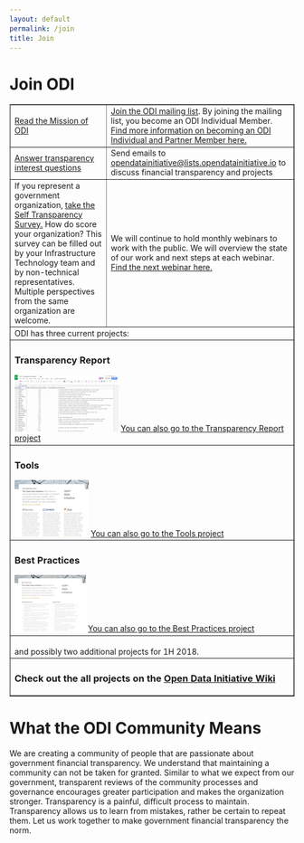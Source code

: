 ```yaml
---
layout: default
permalink: /join
title: Join
---
```


# Join ODI

<table border="1" cellpadding="10">
  <tr>
    <td><a href="/learn">Read the Mission of ODI</a>
    </td>
    <td><a href="https://lists.opendatainitiative.io/mailman/listinfo/opendatainitiative">Join the ODI mailing list</a>. By joining the mailing list, you become an ODI Individual Member. <a href="/participation#membership">Find more information on becoming an ODI Individual and Partner Member here.</a>
    </td>
  </tr>
  <tr>
    <td><a href="https://www.surveymonkey.com/r/L9HS2S8">Answer transparency interest questions</a>
    </td>
    <td>Send emails to <a href="mailto:opendatainitiative@lists.opendatainitiative.io">opendatainitiative@lists.opendatainitiative.io</a> to discuss financial transparency and projects
    </td>
  </tr> 
  <tr>
    <td>If you represent a government organization, <a href="https://www.surveymonkey.com/r/LSJSQLK">take the Self Transparency Survey.</a> How do score your organization? This survey can be filled out by your Infrastructure Technology team and by non-technical representatives. Multiple perspectives from the same organization are welcome.
    </td>
    <td>We will continue to hold monthly webinars to work with the public. We will overview the state of our work and next steps at each webinar. <a href="/events">Find the next webinar here.</a>
    </td>
  </tr>
  <tr>
    <td colspan="2">ODI has three current projects:
    </td>
  </tr>
  <tr> 
      <td colspan="2"><h3>Transparency Report</h3>
        <a href="https://docs.google.com/spreadsheets/d/1xUCq0jGeQjpt2noZF7d28wEglzHBIFxemSs3eBZTyiw/edit?usp=sharing"><img src="/assets/img/transparency_report_icon.png" alt="ODI Transparency Report"></a>
        <a href="http://wiki.opendatainitiative.io/Projects/Transparency_Report">You can also go to the Transparency Report project</a>
     </td>
   </tr>
   <tr>
      <td colspan="2">
        <h3>Tools</h3>
        <a href="/assets/doc/ODI_Recommended_Tools.pdf"><img src="/assets/img/tools_icon.png" alt="Get ODI Recommeded Tools"></a>
        <a href="http://wiki.opendatainitiative.io/Projects/Tools">You can also go to the Tools project</a>
     </td>
   </tr>
   <tr>   
      <td colspan="2">
        <h3>Best Practices</h3>
        <a href="/assets/doc/ODI-Best-Practices.pdf"><img src="/assets/img/practices_icon.png" alt="ODI Best Practices"></a>
        <a href="http://wiki.opendatainitiative.io/Projects/Best_Practices">You can also go to the Best Practices project</a>
     </td>
   </tr>
   <tr>  
     <td colspan="2">
        <br>
        and possibly two additional projects for 1H 2018. <br>
     </td>
  </tr>
  <tr>
    <td colspan="2">
      <h3>Check out the all projects on the <a href="http://wiki.opendatainitiative.io/Main_Page#Join_to_work_on_Projects">Open Data Initiative Wiki</a></h3>
    </td>
  </tr>
</table>

# What the ODI Community Means
We are creating a community of people that are passionate about government financial transparency. We understand that maintaining a community can not be taken for granted. Similar to what we expect from our government, transparent reviews of the community processes and governance encourages greater participation and makes the organization stronger. Transparency is a painful, difficult process to maintain. Transparency allows us to learn from mistakes, rather be certain to repeat them. Let us work together to make government financial transparency the norm.
